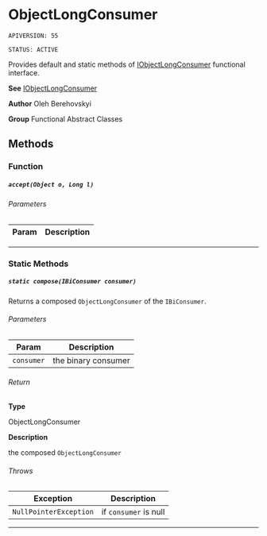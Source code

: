 # ObjectLongConsumer

`APIVERSION: 55`

`STATUS: ACTIVE`

Provides default and static methods of [IObjectLongConsumer](/docs/Functional-Interfaces/IObjectLongConsumer.md) functional interface.


**See** [IObjectLongConsumer](/docs/Functional-Interfaces/IObjectLongConsumer.md)


**Author** Oleh Berehovskyi


**Group** Functional Abstract Classes

## Methods
### Function
##### `accept(Object o, Long l)`
###### Parameters
|Param|Description|
|---|---|

---
### Static Methods
##### `static compose(IBiConsumer consumer)`

Returns a composed `ObjectLongConsumer` of the `IBiConsumer`.

###### Parameters
|Param|Description|
|---|---|
|`consumer`|the binary consumer|

###### Return

**Type**

ObjectLongConsumer

**Description**

the composed `ObjectLongConsumer`

###### Throws
|Exception|Description|
|---|---|
|`NullPointerException`|if `consumer` is null|

---
